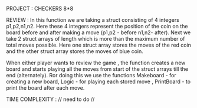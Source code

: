 PROJECT : CHECKERS 8*8

REVIEW :
In this function we are taking a struct consisting of 4 integers p1,p2,n1,n2. Here these 4 integers
represent the position of the coin on the board before and after making a move 
(p1,p2 - before n1,n2- after). Next we take 2 struct arrays of length which is more than the maximum
number of total moves possible. Here one struct array stores the moves of the red coin and the other 
struct array stores the moves of blue coin.

When either player wants to review the game , the function creates a new board and starts playing all 
the moves from start of the struct arrays till the end (alternately). Ror doing this we use the functions 
Makeboard - for creating a new board, Logic - for playing each stored move , PrintBoard - to print the board
after each move.

TIME COMPLEXITY :
 // need to do //
